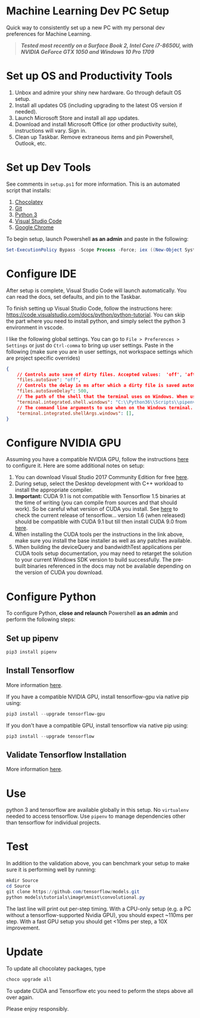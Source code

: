 # Machine Learning Dev PC Setup
Quick way to consistently set up a new PC with my personal dev preferences for Machine Learning.

> **_Tested most recently on a Surface Book 2, Intel Core i7-8650U, with NVIDIA GeForce GTX 1050 and Windows 10 Pro 1709_**

# Set up OS and Productivity Tools
1. Unbox and admire your shiny new hardware. Go through default OS setup.
2. Install all updates OS (including upgrading to the latest OS version if needed). 
3. Launch Microsoft Store and install all app updates.
3. Download and install Microsoft Office (or other productivity suite), instructions will vary. Sign in.
4. Clean up Taskbar. Remove extraneous items and pin Powershell, Outlook, etc.

# Set up Dev Tools
See comments in ``setup.ps1`` for more information. This is an automated script that installs:

1. [Chocolatey](https://chocolatey.org/)
2. [Git](https://git-scm.com/)
3. [Python 3](https://www.python.org/downloads/)
4. [Visual Studio Code](https://code.visualstudio.com/)
6. [Google Chrome](https://www.google.com/chrome/)

To begin setup, launch Powershell **as an admin** and paste in the following:

```powershell
Set-ExecutionPolicy Bypass -Scope Process -Force; iex ((New-Object System.Net.WebClient).DownloadString('https://raw.githubusercontent.com/tjaffri/ml-dev-pc-setup/master/setup.ps1'))
```

# Configure IDE
After setup is complete, Visual Studio Code will launch automatically. You can read the docs, set defaults, and pin to the Taskbar.

To finish setting up Visual Studio Code, follow the instructions here: https://code.visualstudio.com/docs/python/python-tutorial. You can skip the part where you need to install python, and simply select the python 3 environment in vscode.

I like the following global settings. You can go to ``File > Preferences > Settings`` or just do ``Ctrl-comma`` to bring up user settings. Paste in the following (make sure you are in user settings, not workspace settings which are project specific overrides)

```json
{
    // Controls auto save of dirty files. Accepted values:  'off', 'afterDelay', 'onFocusChange' (editor loses focus), 'onWindowChange' (window loses focus). If set to 'afterDelay', you can configure the delay in 'files.autoSaveDelay'.
    "files.autoSave": "off",
    // Controls the delay in ms after which a dirty file is saved automatically. Only applies when 'files.autoSave' is set to 'afterDelay'
    "files.autoSaveDelay": 500,
    // The path of the shell that the terminal uses on Windows. When using shells shipped with Windows (cmd, PowerShell or Bash on Ubuntu).
    "terminal.integrated.shell.windows": "C:\\Python36\\Scripts\\pipenv.exe",
    // The command line arguments to use when on the Windows terminal.
    "terminal.integrated.shellArgs.windows": [],
}
```

# Configure NVIDIA GPU
Assuming you have a compatible NVIDIA GPU, follow the instructions [here](https://www.tensorflow.org/install/install_windows#requirements_to_run_tensorflow_with_gpu_support) to configure it. Here are some additional notes on setup:

1. You can download Visual Studio 2017 Community Edition for free [here](visualstudio.com/downloads).
2. During setup, select the Desktop development with C++ workload to install the appropriate compiler.
3. **Important:** CUDA 9.1 is not compatible with Tensorflow 1.5 binaries at the time of writing (you can compile from sources and that should work). So be careful what version of CUDA you install. See [here](https://github.com/tensorflow/tensorflow/releases) to check the current release of tensorflow... version 1.6 (when released) should be compatible with CUDA 9.1 but till then install CUDA 9.0 from [here](https://developer.nvidia.com/cuda-90-download-archive).
4. When installing the CUDA tools per the instructions in the link above, make sure you install the base installer as well as any patches available.
5. When building the deviceQuery and bandwidthTest applications per CUDA tools setup documentation, you may need to retarget the solution to your current Windows SDK version to build successfully. The pre-built binaries referenced in the docs may not be available depending on the version of CUDA you download.

# Configure Python
To configure Python, **close and relaunch** Powershell **as an admin** and perform the following steps:

## Set up pipenv

```powershell
pip3 install pipenv
```

## Install Tensorflow
More information [here](https://www.tensorflow.org/install/install_windows).

If you have a compatible NVIDIA GPU, install tensorflow-gpu via native pip using:

```powershell
pip3 install --upgrade tensorflow-gpu
```

If you don't have a compatible GPU, install tensorflow via native pip using:

```powershell
pip3 install --upgrade tensorflow
```

## Validate Tensorflow Installation
More information [here](https://www.tensorflow.org/install/install_windows#validate_your_installation).

# Use
python 3 and tensorflow are available globally in this setup. No ``virtualenv`` needed to access tensorflow. Use ``pipenv`` to manage dependencies other than tensorflow for individual projects.

# Test
In addition to the validation above, you can benchmark your setup to make sure it is performing well by running:

```powershell
mkdir Source
cd Source
git clone https://github.com/tensorflow/models.git
python models\tutorials\image\mnist\convolutional.py
```

The last line will print out per-step timing. With a CPU-only setup (e.g. a PC without a tensorflow-supported Nvidia GPU), you should expect ~110ms per step. With a fast GPU setup you should get <10ms per step, a 10X improvement.

# Update
To update all chocolatey packages, type

```bash
choco upgrade all
```

To update CUDA and Tensorflow etc you need to peform the steps above all over again.

Please enjoy responsibly.
